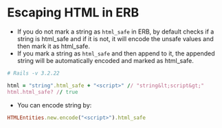 # Escaping HTML in ERB

- If you do not mark a string as `html_safe` in ERB, by default checks if a string is html_safe and if it is not, it will encode the unsafe values and then mark it as html_safe.
- If you mark a string as `html_safe` and then append to it, the appended string will be automatically encoded and marked as html_safe.

```ruby
# Rails -v 3.2.22

html = "string".html_safe + "<script>" // "string&lt;script&gt;"
html.html_safe? // true
```

- You can encode string by:

```ruby
HTMLEntities.new.encode("<script>").html_safe
```
